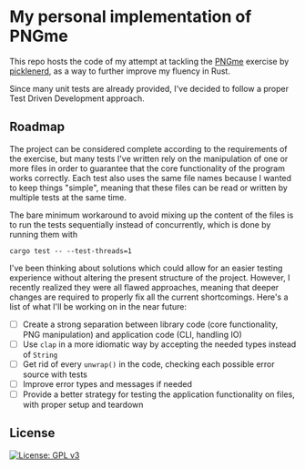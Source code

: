 # My personal implementation of PNGme

This repo hosts the code of my attempt at tackling the [PNGme](https://picklenerd.github.io/pngme_book/) exercise by [picklenerd](https://twitter.com/picklenrd), as a way to further improve my fluency in Rust.

Since many unit tests are already provided, I've decided to follow a proper Test Driven Development approach.

## Roadmap

The project can be considered complete according to the requirements of the exercise, but many tests I've written rely on the manipulation of one or more files in order to guarantee that the core functionality of the program works correctly. Each test also uses the same file names because I wanted to keep things "simple", meaning that these files can be read or written by multiple tests at the same time.

The bare minimum workaround to avoid mixing up the content of the files is to run the tests sequentially instead of concurrently, which is done by running them with

```
cargo test -- --test-threads=1
```

I've been thinking about solutions which could allow for an easier testing experience without altering the present structure of the project. However, I recently realized they were all flawed approaches, meaning that deeper changes are required to properly fix all the current shortcomings. Here's a list of what I'll be working on in the near future:

- [ ] Create a strong separation between library code (core functionality, PNG manipulation) and application code (CLI, handling IO)
- [ ] Use `clap` in a more idiomatic way by accepting the needed types instead of `String`
- [ ] Get rid of every `unwrap()` in the code, checking each possible error source with tests
- [ ] Improve error types and messages if needed
- [ ] Provide a better strategy for testing the application functionality on files, with proper setup and teardown

## License

[![License: GPL v3](https://img.shields.io/badge/License-GPLv3-blue.svg)](https://www.gnu.org/licenses/gpl-3.0)